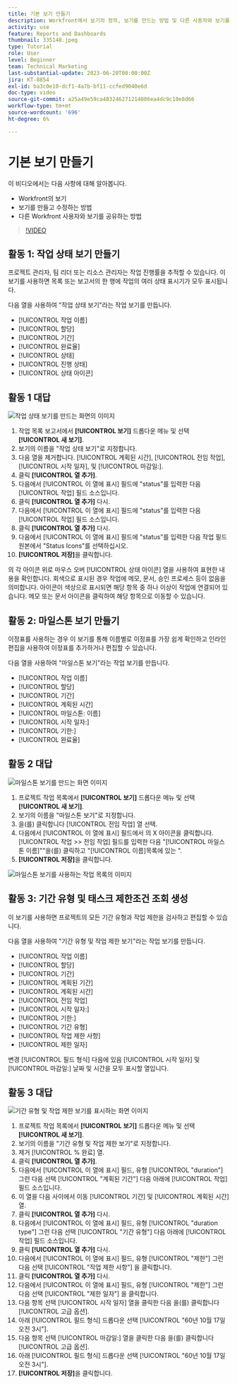 ```yaml
---
title: 기본 보기 만들기
description: Workfront에서 보기의 정의, 보기를 만드는 방법 및 다른 사용자와 보기를 공유하는 방법에 대해 알아봅니다.
activity: use
feature: Reports and Dashboards
thumbnail: 335148.jpeg
type: Tutorial
role: User
level: Beginner
team: Technical Marketing
last-substantial-update: 2023-06-20T00:00:00Z
jira: KT-8854
exl-id: ba3c0e10-dcf1-4a7b-bf11-ccfed9040e6d
doc-type: video
source-git-commit: a25a49e59ca483246271214886ea4dc9c10e8d66
workflow-type: tm+mt
source-wordcount: '696'
ht-degree: 6%

---
```


# 기본 보기 만들기

이 비디오에서는 다음 사항에 대해 알아봅니다.

* Workfront의 보기
* 보기를 만들고 수정하는 방법
* 다른 Workfront 사용자와 보기를 공유하는 방법

>[!VIDEO](https://video.tv.adobe.com/v/335148/?quality=12&learn=on)

## 활동 1: 작업 상태 보기 만들기

프로젝트 관리자, 팀 리더 또는 리소스 관리자는 작업 진행률을 추적할 수 있습니다. 이 보기를 사용하면 목록 또는 보고서의 한 행에 작업의 여러 상태 표시기가 모두 표시됩니다.

다음 열을 사용하여 &quot;작업 상태 보기&quot;라는 작업 보기를 만듭니다.

* [!UICONTROL 작업 이름]
* [!UICONTROL 할당]
* [!UICONTROL 기간]
* [!UICONTROL 완료율]
* [!UICONTROL 상태]
* [!UICONTROL 진행 상태]
* [!UICONTROL 상태 아이콘]

## 활동 1 대답

![작업 상태 보기를 만드는 화면의 이미지](assets/view-exercise.png)

1. 작업 목록 보고서에서 **[!UICONTROL 보기]** 드롭다운 메뉴 및 선택 **[!UICONTROL 새 보기]**.
1. 보기의 이름을 &quot;작업 상태 보기&quot;로 지정합니다.
1. 다음 열을 제거합니다. [!UICONTROL 계획된 시간], [!UICONTROL 전임 작업], [!UICONTROL 시작 일자], 및 [!UICONTROL 마감일:].
1. 클릭 **[!UICONTROL 열 추가]**.
1. 다음에서 [!UICONTROL 이 열에 표시] 필드에 &quot;status&quot;를 입력한 다음 [!UICONTROL 작업] 필드 소스입니다.
1. 클릭 **[!UICONTROL 열 추가]** 다시.
1. 다음에서 [!UICONTROL 이 열에 표시] 필드에 &quot;status&quot;를 입력한 다음 [!UICONTROL 작업] 필드 소스입니다.
1. 클릭 **[!UICONTROL 열 추가]** 다시.
1. 다음에서 [!UICONTROL 이 열에 표시] 필드에 &quot;status&quot;를 입력한 다음 작업 필드 원본에서 &quot;Status Icons&quot;를 선택하십시오.
1. **[!UICONTROL 저장]**&#x200B;을 클릭합니다.

의 각 아이콘 위로 마우스 오버 [!UICONTROL 상태 아이콘] 열을 사용하여 표현한 내용을 확인합니다. 회색으로 표시된 경우 작업에 메모, 문서, 승인 프로세스 등이 없음을 의미합니다. 아이콘이 색상으로 표시되면 해당 항목 중 하나 이상이 작업에 연결되어 있습니다. 메모 또는 문서 아이콘을 클릭하여 해당 항목으로 이동할 수 있습니다.

## 활동 2: 마일스톤 보기 만들기

이정표를 사용하는 경우 이 보기를 통해 이름별로 이정표를 가장 쉽게 확인하고 인라인 편집을 사용하여 이정표를 추가하거나 편집할 수 있습니다.

다음 열을 사용하여 &quot;마일스톤 보기&quot;라는 작업 보기를 만듭니다.

* [!UICONTROL 작업 이름]
* [!UICONTROL 할당]
* [!UICONTROL 기간]
* [!UICONTROL 계획된 시간]
* [!UICONTROL 마일스톤: 이름]
* [!UICONTROL 시작 일자:]
* [!UICONTROL 기한:]
* [!UICONTROL 완료율]


## 활동 2 대답

![마일스톤 보기를 만드는 화면 이미지](assets/view-milestone-exercise-1.png)

1. 프로젝트 작업 목록에서 **[!UICONTROL 보기]** 드롭다운 메뉴 및 선택 **[!UICONTROL 새 보기]**.
1. 보기의 이름을 &quot;마일스톤 보기&quot;로 지정합니다.
1. 을(를) 클릭합니다 [!UICONTROL 전임 작업] 열 선택.
1. 다음에서 [!UICONTROL 이 열에 표시] 필드에서 의 X 아이콘을 클릭합니다. [!UICONTROL 작업 >> 전임 작업] 필드를 입력한 다음 &quot;[!UICONTROL 마일스톤 이름]&quot;&quot;을(를) 클릭하고 &quot;[!UICONTROL 이름]목록에 있는 &quot;.
1. **[!UICONTROL 저장]**&#x200B;을 클릭합니다.

![마일스톤 보기를 사용하는 작업 목록의 이미지](assets/view-milestone-exercise-2.png)

## 활동 3: 기간 유형 및 태스크 제한조건 조회 생성

이 보기를 사용하면 프로젝트의 모든 기간 유형과 작업 제한을 검사하고 편집할 수 있습니다.

다음 열을 사용하여 &quot;기간 유형 및 작업 제한 보기&quot;라는 작업 보기를 만듭니다.

* [!UICONTROL 작업 이름]
* [!UICONTROL 할당]
* [!UICONTROL 기간]
* [!UICONTROL 계획된 기간]
* [!UICONTROL 계획된 시간]
* [!UICONTROL 전임 작업]
* [!UICONTROL 시작 일자:]
* [!UICONTROL 기한:]
* [!UICONTROL 기간 유형]
* [!UICONTROL 작업 제한 사항]
* [!UICONTROL 제한 일자]

변경 [!UICONTROL 필드 형식] 다음에 있음 [!UICONTROL 시작 일자] 및 [!UICONTROL 마감일:] 날짜 및 시간을 모두 표시할 열입니다.

## 활동 3 대답

![기간 유형 및 작업 제한 보기를 표시하는 화면 이미지](assets/view-activity-3.png)

1. 프로젝트 작업 목록에서 **[!UICONTROL 보기]** 드롭다운 메뉴 및 선택 **[!UICONTROL 새 보기]**.
1. 보기의 이름을 &quot;기간 유형 및 작업 제한 보기&quot;로 지정합니다.
1. 제거 [!UICONTROL % 완료] 열.
1. 클릭 **[!UICONTROL 열 추가]**.
1. 다음에서 [!UICONTROL 이 열에 표시] 필드, 유형 [!UICONTROL &quot;duration&quot;] 그런 다음 선택 [!UICONTROL &quot;계획된 기간&quot;] 다음 아래에 [!UICONTROL 작업] 필드 소스입니다.
1. 이 열을 다음 사이에서 이동 [!UICONTROL 기간] 및 [!UICONTROL 계획된 시간] 열.
1. 클릭 **[!UICONTROL 열 추가]** 다시.
1. 다음에서 [!UICONTROL 이 열에 표시] 필드, 유형 [!UICONTROL &quot;duration type&quot;] 그런 다음 선택 [!UICONTROL &quot;기간 유형&quot;] 다음 아래에 [!UICONTROL 작업] 필드 소스입니다.
1. 클릭 **[!UICONTROL 열 추가]** 다시.
1. 다음에서 [!UICONTROL 이 열에 표시] 필드, 유형 [!UICONTROL &quot;제한&quot;] 그런 다음 선택 [!UICONTROL &quot;작업 제한 사항&quot;] 을 클릭합니다.
1. 클릭 **[!UICONTROL 열 추가]** 다시.
1. 다음에서 [!UICONTROL 이 열에 표시] 필드, 유형 [!UICONTROL &quot;제한&quot;] 그런 다음 선택 [!UICONTROL &quot;제한 일자&quot;] 을 클릭합니다.
1. 다음 항목 선택 [!UICONTROL 시작 일자] 열을 클릭한 다음 을(를) 클릭합니다 [!UICONTROL 고급 옵션].
1. 아래 [!UICONTROL 필드 형식] 드롭다운 선택 [!UICONTROL &quot;60년 10월 17일 오전 3시&quot;].
1. 다음 항목 선택 [!UICONTROL 마감일:] 열을 클릭한 다음 을(를) 클릭합니다 [!UICONTROL 고급 옵션].
1. 아래 [!UICONTROL 필드 형식] 드롭다운 선택 [!UICONTROL &quot;60년 10월 17일 오전 3시&quot;].
1. **[!UICONTROL 저장]**&#x200B;을 클릭합니다.
